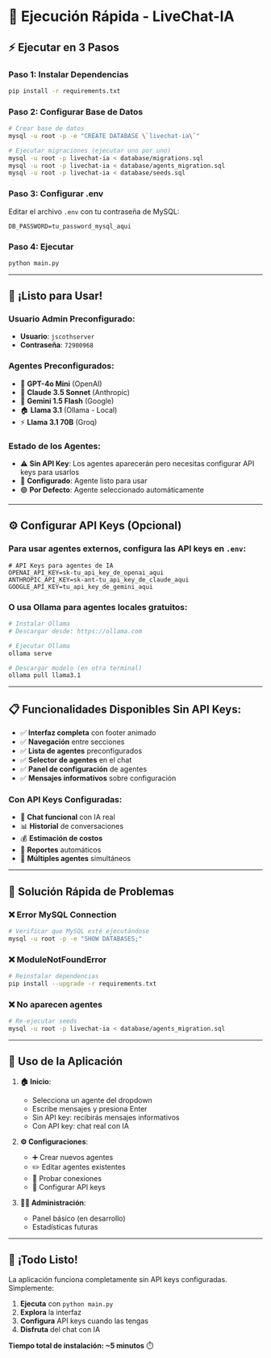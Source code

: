 # 🚀 Ejecución Rápida - LiveChat-IA

## ⚡ **Ejecutar en 3 Pasos**

### **Paso 1: Instalar Dependencias**
```bash
pip install -r requirements.txt
```

### **Paso 2: Configurar Base de Datos**
```bash
# Crear base de datos
mysql -u root -p -e "CREATE DATABASE \`livechat-ia\`"

# Ejecutar migraciones (ejecutar uno por uno)
mysql -u root -p livechat-ia < database/migrations.sql
mysql -u root -p livechat-ia < database/agents_migration.sql
mysql -u root -p livechat-ia < database/seeds.sql
```

### **Paso 3: Configurar .env**
Editar el archivo `.env` con tu contraseña de MySQL:
```env
DB_PASSWORD=tu_password_mysql_aqui
```

### **Paso 4: Ejecutar**
```bash
python main.py
```

---

## 🎯 **¡Listo para Usar!**

### **Usuario Admin Preconfigurado:**
- **Usuario**: `jscothserver`
- **Contraseña**: `72900968`

### **Agentes Preconfigurados:**
- 🤖 **GPT-4o Mini** (OpenAI)
- 🧠 **Claude 3.5 Sonnet** (Anthropic)
- 🎯 **Gemini 1.5 Flash** (Google)
- 🏠 **Llama 3.1** (Ollama - Local)
- ⚡ **Llama 3.1 70B** (Groq)

### **Estado de los Agentes:**
- ⚠️ **Sin API Key**: Los agentes aparecerán pero necesitas configurar API keys para usarlos
- 🔵 **Configurado**: Agente listo para usar
- 🟢 **Por Defecto**: Agente seleccionado automáticamente

---

## ⚙️ **Configurar API Keys (Opcional)**

### **Para usar agentes externos, configura las API keys en `.env`:**

```env
# API Keys para agentes de IA
OPENAI_API_KEY=sk-tu_api_key_de_openai_aqui
ANTHROPIC_API_KEY=sk-ant-tu_api_key_de_claude_aqui
GOOGLE_API_KEY=tu_api_key_de_gemini_aqui
```

### **O usa Ollama para agentes locales gratuitos:**
```bash
# Instalar Ollama
# Descargar desde: https://ollama.com

# Ejecutar Ollama
ollama serve

# Descargar modelo (en otra terminal)
ollama pull llama3.1
```

---

## 📋 **Funcionalidades Disponibles Sin API Keys:**

- ✅ **Interfaz completa** con footer animado
- ✅ **Navegación** entre secciones
- ✅ **Lista de agentes** preconfigurados
- ✅ **Selector de agentes** en el chat
- ✅ **Panel de configuración** de agentes
- ✅ **Mensajes informativos** sobre configuración

### **Con API Keys Configuradas:**
- 🚀 **Chat funcional** con IA real
- 📊 **Historial** de conversaciones
- 💰 **Estimación de costos**
- 📝 **Reportes** automáticos
- 🔄 **Múltiples agentes** simultáneos

---

## 🔧 **Solución Rápida de Problemas**

### ❌ **Error MySQL Connection**
```bash
# Verificar que MySQL esté ejecutándose
mysql -u root -p -e "SHOW DATABASES;"
```

### ❌ **ModuleNotFoundError**
```bash
# Reinstalar dependencias
pip install --upgrade -r requirements.txt
```

### ❌ **No aparecen agentes**
```bash
# Re-ejecutar seeds
mysql -u root -p livechat-ia < database/agents_migration.sql
```

---

## 📱 **Uso de la Aplicación**

1. **🏠 Inicio**:
   - Selecciona un agente del dropdown
   - Escribe mensajes y presiona Enter
   - Sin API key: recibirás mensajes informativos
   - Con API key: chat real con IA

2. **⚙️ Configuraciones**:
   - ➕ Crear nuevos agentes
   - ✏️ Editar agentes existentes
   - 🔌 Probar conexiones
   - 🔑 Configurar API keys

3. **👨‍💼 Administración**:
   - Panel básico (en desarrollo)
   - Estadísticas futuras

---

## 🎉 **¡Todo Listo!**

La aplicación funciona completamente sin API keys configuradas. Simplemente:

1. **Ejecuta** con `python main.py`
2. **Explora** la interfaz
3. **Configura** API keys cuando las tengas
4. **Disfruta** del chat con IA

**Tiempo total de instalación: ~5 minutos** ⏱️